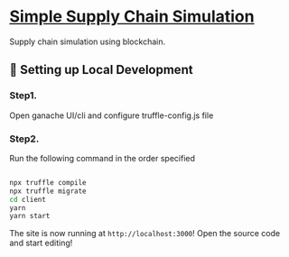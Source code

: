 # [Simple Supply Chain Simulation](https://www.youtube.com/watch?v=2e-NGuT1PnY)
Supply chain simulation using blockchain.

##  🔧 Setting up Local Development

### Step1.
Open ganache UI/cli and configure truffle-config.js file
### Step2.
Run the following command in the order specified
```bash

npx truffle compile
npx truffle migrate
cd client
yarn
yarn start
```

The site is now running at `http://localhost:3000`!
Open the source code and start editing!
